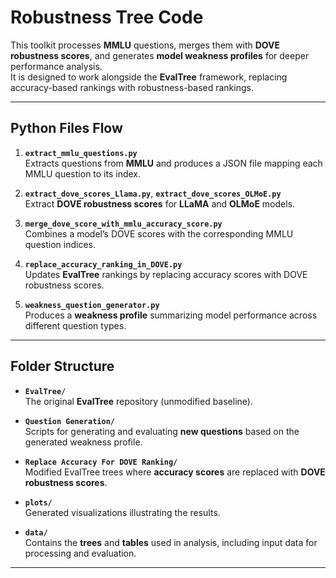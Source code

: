 # Robustness Tree Code

This toolkit processes **MMLU** questions, merges them with **DOVE robustness scores**, and generates **model weakness profiles** for deeper performance analysis.  
It is designed to work alongside the **EvalTree** framework, replacing accuracy-based rankings with robustness-based rankings.

---

## Python Files Flow

1. **`extract_mmlu_questions.py`**  
   Extracts questions from **MMLU** and produces a JSON file mapping each MMLU question to its index.

2. **`extract_dove_scores_Llama.py`**, **`extract_dove_scores_OLMoE.py`**  
   Extract **DOVE robustness scores** for **LLaMA** and **OLMoE** models.

3. **`merge_dove_score_with_mmlu_accuracy_score.py`**  
   Combines a model’s DOVE scores with the corresponding MMLU question indices.

4. **`replace_accuracy_ranking_in_DOVE.py`**  
   Updates **EvalTree** rankings by replacing accuracy scores with DOVE robustness scores.

5. **`weakness_question_generator.py`**  
   Produces a **weakness profile** summarizing model performance across different question types.

---

## Folder Structure

- **`EvalTree/`**  
  The original **EvalTree** repository (unmodified baseline).

- **`Question Generation/`**  
Scripts for generating and evaluating **new questions** based on the generated weakness profile.

- **`Replace Accuracy For DOVE Ranking/`**  
  Modified EvalTree trees where **accuracy scores** are replaced with **DOVE robustness scores**.

- **`plots/`**  
  Generated visualizations illustrating the results.

- **`data/`**  
  Contains the **trees** and **tables** used in analysis, including input data for processing and evaluation.

---
